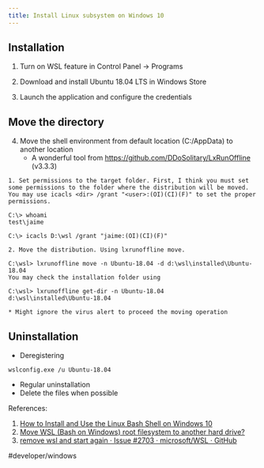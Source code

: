 ```yaml
---
title: Install Linux subsystem on Windows 10
---
```

## Installation
1. Turn on WSL feature in Control Panel -> Programs

2. Download and install Ubuntu 18.04 LTS in Windows Store

3. Launch the application and configure the credentials

## Move the directory
4. Move the shell environment from default location  (C:/AppData) to another location
	* A wonderful tool from https://github.com/DDoSolitary/LxRunOffline (v3.3.3)
```
1. Set permissions to the target folder. First, I think you must set some permissions to the folder where the distribution will be moved. You may use icacls <dir> /grant "<user>:(OI)(CI)(F)" to set the proper permissions.

C:\> whoami
test\jaime

C:\> icacls D:\wsl /grant "jaime:(OI)(CI)(F)"

2. Move the distribution. Using lxrunoffline move.

C:\wsl> lxrunoffline move -n Ubuntu-18.04 -d d:\wsl\installed\Ubuntu-18.04
You may check the installation folder using

C:\wsl> lxrunoffline get-dir -n Ubuntu-18.04
d:\wsl\installed\Ubuntu-18.04
```
	* Might ignore the virus alert to proceed the moving operation

## Uninstallation
* Deregistering
```
wslconfig.exe /u Ubuntu-18.04
```
* Regular uninstallation
* Delete the files when possible

References:
1. [How to Install and Use the Linux Bash Shell on Windows 10](https://www.howtogeek.com/249966/how-to-install-and-use-the-linux-bash-shell-on-windows-10/)
2. [Move WSL (Bash on Windows) root filesystem to another hard drive?](https://stackoverflow.com/questions/38779801/move-wsl-bash-on-windows-root-filesystem-to-another-hard-drive)
3. [remove wsl and start again  · Issue #2703 · microsoft/WSL · GitHub](https://github.com/microsoft/WSL/issues/2703)

#developer/windows

